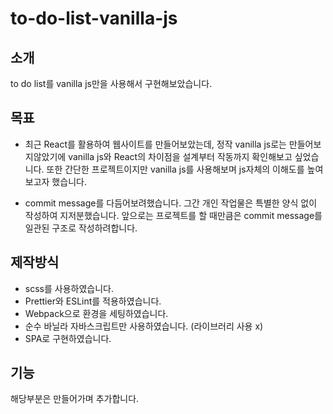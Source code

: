 # to-do-list-vanilla-js

## 소개

to do list를 vanilla js만을 사용해서 구현해보았습니다.

## 목표

- 최근 React를 활용하여 웹사이트를 만들어보았는데, 정작 vanilla js로는 만들어보지않았기에 vanilla js와 React의 차이점을 설계부터 작동까지 확인해보고 싶었습니다. 또한 간단한 프로젝트이지만 vanilla js를 사용해보며 js자체의 이해도를 높여보고자 했습니다.

- commit message를 다듬어보려했습니다. 그간 개인 작업물은 특별한 양식 없이 작성하여 지저분했습니다. 앞으로는 프로젝트를 할 때만큼은 commit message를 일관된 구조로 작성하려합니다.

## 제작방식

- scss를 사용하였습니다.
- Prettier와 ESLint를 적용하였습니다.
- Webpack으로 환경을 세팅하였습니다.
- 순수 바닐라 자바스크립트만 사용하였습니다. (라이브러리 사용 x)
- SPA로 구현하였습니다.

## 기능

해당부분은 만들어가며 추가합니다.
